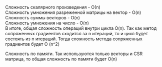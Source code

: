 Сложность скалярного произведения - О(n) \
Сложность умножения разреженной матрицы на вектор - O(n) \
Сложность суммы векторов - O(n) \
Сложность умножения на число - O(n) \
В итоге, общая сложность операций внутри цикла O(n). Так как метод сопряженных градиентов сходится за n итераций, то и цикл будет состоять из n итераций. Тогда сложность метода сопряженных градиентов будет O (n^2) 

Сложность по памяти. Так используются только векторы и CSR матрица, то общая сложность по памяти будет O(n)



